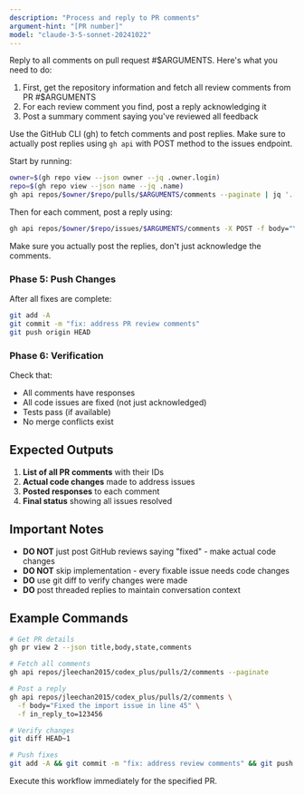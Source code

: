```yaml
---
description: "Process and reply to PR comments"
argument-hint: "[PR number]"
model: "claude-3-5-sonnet-20241022"
---
```


Reply to all comments on pull request #$ARGUMENTS. Here's what you need to do:

1. First, get the repository information and fetch all review comments from PR #$ARGUMENTS
2. For each review comment you find, post a reply acknowledging it
3. Post a summary comment saying you've reviewed all feedback

Use the GitHub CLI (gh) to fetch comments and post replies. Make sure to actually post replies using `gh api` with POST method to the issues endpoint.

Start by running:
```bash
owner=$(gh repo view --json owner --jq .owner.login)
repo=$(gh repo view --json name --jq .name)
gh api repos/$owner/$repo/pulls/$ARGUMENTS/comments --paginate | jq '.[] | {id, body, user}'
```

Then for each comment, post a reply using:
```bash
gh api repos/$owner/$repo/issues/$ARGUMENTS/comments -X POST -f body="Your reply text here"
```

Make sure you actually post the replies, don't just acknowledge the comments.

### Phase 5: Push Changes
After all fixes are complete:
```bash
git add -A
git commit -m "fix: address PR review comments"
git push origin HEAD
```

### Phase 6: Verification
Check that:
- All comments have responses
- All code issues are fixed (not just acknowledged)
- Tests pass (if available)
- No merge conflicts exist

## Expected Outputs

1. **List of all PR comments** with their IDs
2. **Actual code changes** made to address issues
3. **Posted responses** to each comment
4. **Final status** showing all issues resolved

## Important Notes

- **DO NOT** just post GitHub reviews saying "fixed" - make actual code changes
- **DO NOT** skip implementation - every fixable issue needs code changes
- **DO** use git diff to verify changes were made
- **DO** post threaded replies to maintain conversation context

## Example Commands

```bash
# Get PR details
gh pr view 2 --json title,body,state,comments

# Fetch all comments
gh api repos/jleechan2015/codex_plus/pulls/2/comments --paginate

# Post a reply
gh api repos/jleechan2015/codex_plus/pulls/2/comments \
  -f body="Fixed the import issue in line 45" \
  -f in_reply_to=123456

# Verify changes
git diff HEAD~1

# Push fixes
git add -A && git commit -m "fix: address review comments" && git push
```

Execute this workflow immediately for the specified PR.